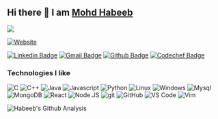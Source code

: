 ## Hi there 👋 I am [Mohd Habeeb](https://mhdh-9.github.io/website/)
<img src="https://komarev.com/ghpvc/?username=mhdh-9" />

[![Website](https://img.shields.io/badge/-mhdh-9.github.io/website/-black?style=flat-pill&logo=google-chrome&logoColor=white&link=https://mhdh-9.github.io/website/)](https://mhdh-9.github.io/website/)
  
[![Linkedin Badge](https://img.shields.io/badge/-habget99-blue?style=flat-pill&logo=Linkedin&logoColor=white&link=https://www.linkedin.com/in/habget99/)](https://www.linkedin.com/in/habget99/)
[![Gmail Badge](https://img.shields.io/badge/-habeeb.17231@knit.ac.in-red?style=flat-pill&logo=Gmail&logoColor=white&link=mailto:habeeb.17231@knit.ac.in)](mailto:habeeb.17231@knit.ac.in)
[![Github Badge](https://img.shields.io/badge/-"mhdh-9"-black?style=flat-pill&logo=github&logoColor=white&link=https://github.com/mhdh-9/)](https://github.com/mhdh-9/)
[![Codechef Badge](https://img.shields.io/badge/-habget-brown?style=flat-pill&logo=codechef&logoColor=white&link=https://www.codechef.com/users/habget)](https://www.codechef.com/users/habget)


<h3>Technologies I like</h3>
<p>
  <img alt="C" src="https://img.shields.io/badge/-blue?style=flat-pill&logo=c&logoColor=white" />
  <img alt="C++" src="https://img.shields.io/badge/++-darkblue?style=flat-pill&logo=C&logoColor=white" />
  <img alt="Java" src="https://img.shields.io/badge/-Java-orange?style=flat-pill&logo=java&logoColor=white" />
  <img alt="Javascript" src="https://img.shields.io/badge/-Javascript-000?style=flat-pill&logo=javascript&logo_color=000000" />
  <img alt="Python" src="https://img.shields.io/badge/-Python-3776AB?style=flat-pill&logo=Python&logoColor=white" />

  <img alt="Linux" src="https://img.shields.io/badge/-Linux-FCC624?style=flat-pill&logo=Linux&logoColor=black" />
  <img alt="Windows" src="https://img.shields.io/badge/-Windows-0174cd?style=flat-pill&logo=windows&logoColor=white" />



  <img alt="Mysql" src="https://img.shields.io/badge/-MySql-FCC624?style=flat-pill&logo=mySQL&logoColor=white" />
  <img alt="MongoDB" src="https://img.shields.io/badge/-MongoDB-rgb(15 181 84)?style=flat-pill&logo=mongodb&logoColor=white" />
  <img alt="React" src="https://img.shields.io/badge/-React.JS-4479A1?style=flat-pill&logo=react&logoColor=white" />
  <img alt="Node.JS" src="https://img.shields.io/badge/-Node.JS-019331?style=flat-pill&logo=node.js&logoColor=white" />

  <img alt="git" src="https://img.shields.io/badge/-Git-F05032?style=flat-pill&logo=git&logoColor=white" />
  <img alt="GitHub" src="https://img.shields.io/badge/-GitHub-181717?style=flat-pill&logo=GitHub&logoColor=white" />
  <img alt="VS Code" src="https://img.shields.io/badge/-VS Code-0066B8?style=flat-pill&logo=visual-studio-code" />
  <img alt="Vim" src="https://img.shields.io/badge/-Vim-019331?style=flat-pill&logo=vim&logoColor=white" />
</p>


![Habeeb's Github Analysis](https://github-readme-stats.vercel.app/api?username=mhdh-9&hide_title=true&show_owner=true&show_icons=true&hide_border=true&theme=dark)

